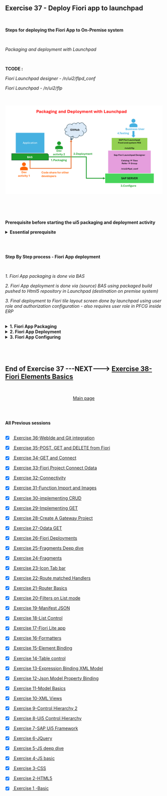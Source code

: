 ## Exercise 37 - Deploy Fiori app to launchpad

</br>

**Steps for deploying the Fiori App to On-Premise system**

</br>

*Packaging and deployment with Launchpad*

</br>

**TCODE :**

*Fiori Launchpad designer - /n/ui2/flpd_conf*

*Fiori Launchpad - /n/ui2/flp*

</br></br>
<img src="./files/37-Fiori-App-deployment.png">
</br></br>


</br></br>

**Prerequisite before starting the ui5 packaging and deployment activity**

<details>
<summary> <b> Essential prerequisite</b> </summary>
</br></br></br>


**package.json ~~ this build and deploy commands in this file is required for successful execution of deployment and build process**

```JSON

{
  "name": "ex_35-x",
  "version": "1.0.0",
  "main": "index.js",
  "scripts": {
    "test": "echo \"Error: no test specified\" && exit 1",
    "deploy": "npm run build && fiori deploy --config ui5-deploy.yaml && rimraf archive.zip",
    "undeploy": "fiori undeploy --config ui5-deploy.yaml",
    "deploy-test": "npm run build && fiori deploy --config ui5-deploy.yaml --testMode true",
    "build": "ui5 build -a --clean-dest",
		"build-self-contained": "ui5 build self-contained -a --clean-dest"
  },
  "author": "Dante",
  "license": "ISC",
  "description": "fiori like app ",
  "dependencies": {
    "@sap/abap-deploy": "^0.10.27",
    "@sap/approuter": "^16.6.0",
    "@sap/html5-repo-mock": "^2.1.10",
    "@sap/ux-ui5-tooling": "^1.14.0"
  },
  "devDependencies": {
    "rimraf": "^5.0.5",
    "ui5-task-flatten-library": "3.0.2"
  },
  "ui5": {
    "dependencies": [
      "ui5-task-flatten-library"
    ]
  }
}


```

</br></br>


**BAS activity**

*Command for installing ui5 CLI -command line interface*

```bat
npm install --global @ui5/cli
```

<img src="./files/ui5e37-1.png"></br></br>


</br>

*Command for installing ABAP repository deployment*

```bat
npm install @sap/abap-deploy
```

<img src="./files/ui5e37-1c.png"></br></br>


</br>

*Command for installing Fiori deployment tools*

```bat
npm install @sap/ux-ui5-tooling
```

<img src="./files/ui5e37-1d.png"></br></br>



</br></br>

**ERP system activity**


*A Demo package is created and assigned to transport*

<img src="./files/ui5e37-1a.png"></br></br>

*A Demo transport is created and assigned with sample package*

<img src="./files/ui5e37-1b.png"></br></br>
</details>

</br></br>

**Step By Step process - Fiori App deployment**

</br>

*1. Fiori App packaging is done via BAS*

*2. Fiori App deployment is done via (source) BAS using packaged build pushed to Html5 repository in Launchpad (destination on premise system)*

*3. Final deployment to Fiori tile layout screen done by launchpad using user role and authorization configuration - also requires user role in PFCG inside ERP*

</br>


<details>
<summary> <b> 1. Fiori App Packaging </b> </summary>
</br>

*First Command for packaging*

Command : 
</br>

```bat
ui5 build
```

</br>

<img src="./files/ui5e37-2.png"></br></br>
<img src="./files/ui5e37-3.png"></br></br>

</br>

*Dist - Distribution*

</br>

<img src="./files/ui5e37-4.png"></br></br>
<img src="./files/ui5e37-5.png"></br></br>

*Thats all from packaging end now will proceed to deployment activity*
</br></br>
</details>

<details>
<summary> <b> 2. Fiori App Deployment </b> </summary>
</br>
</br>

*First Command for Deploying to ERP -system repository*

Command : 
</br>

```bat
npx fiori add deploy-config
```

<img src="./files/ui5e37-6.png"></br></br>
<img src="./files/ui5e37-7.png"></br></br>
<img src="./files/ui5e37-9A.png"></br></br>
<img src="./files/ui5e37-10A.png"></br></br>
<img src="./files/ui5e37-11A.png"></br></br>
<img src="./files/ui5e37-12.png"></br></br>

*Second Command for Deploying to ERP -system repository*

Command : 
</br>

```bat
npm run build
```

<img src="./files/ui5e37-13.png"></br></br>

*Third Command for Deploying to ERP -system repository*

Command : 
</br>

```bat
npm run deploy
```

<img src="./files/ui5e37-14.png"></br></br>


**npm run deploy -- batch process log -- for reference**

```bat

user: ex_35-x $ npm run deploy

> ex_35-x@1.0.0 deploy
> npm run build && fiori deploy --config ui5-deploy.yaml && rimraf archive.zip


> ex_35-x@1.0.0 build
> ui5 build -a --clean-dest

info ProjectBuilder Preparing build for project ex_35-x
info ProjectBuilder   Target directory: ./dist
info ProjectBuilder Cleaning target directory...
info Project 1 of 1: ❯ Building application project ex_35-x...
info ex_35-x › Running task escapeNonAsciiCharacters...
info ex_35-x › Running task replaceCopyright...
info ex_35-x › Running task replaceVersion...
info ex_35-x › Running task minify...
info ex_35-x › Running task generateFlexChangesBundle...
info ex_35-x › Running task generateComponentPreload...
info ProjectBuilder Build succeeded in 321 ms
info ProjectBuilder Executing cleanup tasks...

Confirmation is required to deploy the app:

    Application Name: ZZ_29062024
    Package: ZDEMO_DANTE
    Transport Request: S4DK901063
    Destination: S4D
    SCP: false
    
    
✔ Start deployment (Y/n)?

 … yes
info abap-deploy-task ZZ_29062024 Creating archive with UI5 build result.
info abap-deploy-task ZZ_29062024 Archive created.
info abap-deploy-task ZZ_29062024 Starting to deploy.
info abap-deploy-task ZZ_29062024 ZZ_29062024 found on target system: false
info abap-deploy-task ZZ_29062024 SAPUI5 Application ZZ_29062024 has been uploaded and registered successfully
info abap-deploy-task ZZ_29062024 ***** Upload of SAPUI5 App or Library from ZIP-Archive into SAPUI5 ABAP Repository *****
info abap-deploy-task ZZ_29062024 Running in regular mode, brief log
info abap-deploy-task ZZ_29062024 39 Files found in Archive.
info abap-deploy-task ZZ_29062024 * Parameters *
info abap-deploy-task ZZ_29062024 A BAdI implementation for /UI5/BADI_REPOSITORY_LOAD is active: Operation parameters may have been adjusted.
info abap-deploy-task ZZ_29062024 The name of the SAPUI5 repository "ZZ_29062024" has been determined from the corresponding import parameter.
info abap-deploy-task ZZ_29062024 The binary files are identified using the standard settings.
info abap-deploy-task ZZ_29062024 The text files are identified using the standard settings.
info abap-deploy-task ZZ_29062024 The files and folders to be ignored are determined from the built-in standard settings.
info abap-deploy-task ZZ_29062024 The description of the SAPUI5 repository has been determined from the corresponding import parameter.
info abap-deploy-task ZZ_29062024 The package of the SAPUI5 Application "ZDEMO_DANTE" has been determined from the corresponding import parameter.
info abap-deploy-task ZZ_29062024 Transport Request "S4DK901063" has been determined from the corresponding import parameter.
info abap-deploy-task ZZ_29062024 The external Code Page Name "UTF8" has been determined from the corresponding import parameter.
info abap-deploy-task ZZ_29062024 The acceptance of Unix style end of line markers in text files has been determined from the corresponding import parameter.
info abap-deploy-task ZZ_29062024 Unix style end of line markers in text files get accepted.
info abap-deploy-task ZZ_29062024 The delta mode has been turned on.
info abap-deploy-task ZZ_29062024 Running in safe mode
info abap-deploy-task ZZ_29062024 * Creating new SAPUI5 ABAP repository ZZ_29062024 *
info abap-deploy-task ZZ_29062024 * Creating new SAPUI5 ABAP repository ZZ_29062024 *
info abap-deploy-task ZZ_29062024 Upload File    : Component-dbg.js (Text)
info abap-deploy-task ZZ_29062024 Upload File    : Component-preload.js (Text)
info abap-deploy-task ZZ_29062024 Upload File    : Component-preload.js.map (Text)
info abap-deploy-task ZZ_29062024 Upload File    : Component.js (Text)
info abap-deploy-task ZZ_29062024 Upload File    : Component.js.map (Text)
info abap-deploy-task ZZ_29062024 Upload File    : controller/Add-dbg.controller.js (Text)
info abap-deploy-task ZZ_29062024 Upload File    : controller/Add.controller.js (Text)
info abap-deploy-task ZZ_29062024 Upload File    : controller/Add.controller.js.map (Text)
info abap-deploy-task ZZ_29062024 Upload File    : controller/App-dbg.controller.js (Text)
info abap-deploy-task ZZ_29062024 Upload File    : controller/App.controller.js (Text)
info abap-deploy-task ZZ_29062024 Upload File    : controller/App.controller.js.map (Text)
info abap-deploy-task ZZ_29062024 Upload File    : controller/BaseController-dbg.js (Text)
info abap-deploy-task ZZ_29062024 Upload File    : controller/BaseController.js (Text)
info abap-deploy-task ZZ_29062024 Upload File    : controller/BaseController.js.map (Text)
info abap-deploy-task ZZ_29062024 Upload File    : controller/Empty-dbg.controller.js (Text)
info abap-deploy-task ZZ_29062024 Upload File    : controller/Empty.controller.js (Text)
info abap-deploy-task ZZ_29062024 Upload File    : controller/Empty.controller.js.map (Text)
info abap-deploy-task ZZ_29062024 Upload File    : controller/View1-dbg.controller.js (Text)
info abap-deploy-task ZZ_29062024 Upload File    : controller/View1.controller.js (Text)
info abap-deploy-task ZZ_29062024 Upload File    : controller/View1.controller.js.map (Text)
info abap-deploy-task ZZ_29062024 Upload File    : controller/View2-dbg.controller.js (Text)
info abap-deploy-task ZZ_29062024 Upload File    : controller/View2.controller.js (Text)
info abap-deploy-task ZZ_29062024 Upload File    : controller/View2.controller.js.map (Text)
info abap-deploy-task ZZ_29062024 Upload File    : css/mystyle.css (Text)
info abap-deploy-task ZZ_29062024 Upload File    : fragments/moreInfo.fragment.xml (Text)
info abap-deploy-task ZZ_29062024 Upload File    : fragments/popup.fragment.xml (Text)
info abap-deploy-task ZZ_29062024 Upload File    : fragments/supplierInfo.fragment.xml (Text)
info abap-deploy-task ZZ_29062024 Upload File    : i18n/i18n.properties (Text)
info abap-deploy-task ZZ_29062024 Upload File    : index.html (Text)
info abap-deploy-task ZZ_29062024 Upload File    : manifest.json (Text)
info abap-deploy-task ZZ_29062024 Upload File    : model/mockdata/fruits.json (Text)
info abap-deploy-task ZZ_29062024 Upload File    : util/formatter-dbg.js (Text)
info abap-deploy-task ZZ_29062024 Upload File    : util/formatter.js (Text)
info abap-deploy-task ZZ_29062024 Upload File    : util/formatter.js.map (Text)
info abap-deploy-task ZZ_29062024 Upload File    : view/Add.view.xml (Text)
info abap-deploy-task ZZ_29062024 Upload File    : view/App.view.xml (Text)
info abap-deploy-task ZZ_29062024 Upload File    : view/Empty.view.xml (Text)
info abap-deploy-task ZZ_29062024 Upload File    : view/View1.view.xml (Text)
info abap-deploy-task ZZ_29062024 Upload File    : view/View2.view.xml (Text)
info abap-deploy-task ZZ_29062024 * Updating the Application Index *
info abap-deploy-task ZZ_29062024 Messages from its application log:
info abap-deploy-task ZZ_29062024 Writing descriptor apps/emc.hr.payroll/app/sap/zz_29062024/
info abap-deploy-task ZZ_29062024 For details see the application log (SLG1) in client 000 for object /UI5/APPIDX .
info abap-deploy-task ZZ_29062024 A BAdI implementation for /UI5/BADI_REPOSITORY_LOAD is active: Final activities may have been performed.
info abap-deploy-task ZZ_29062024 SAPUI5 Application  has been uploaded and registered successfully
info abap-deploy-task ZZ_29062024 * Done *
info abap-deploy-task ZZ_29062024 App available at http://122.162.240.164:8021/sap/bc/ui5_ui5/sap/zz_29062024
info abap-deploy-task ZZ_29062024 Deployment Successful.
user: ex_35-x $ 

```

<img src="./files/ui5e37-15a.png"></br></br>
<img src="./files/ui5e37-15b.png"></br></br>
<img src="./files/ui5e37-15c.png"></br></br>
<img src="./files/ui5e37-16.png"></br></br>
<img src="./files/ui5e37-17.png"></br></br>

*The Deployment of ui5 application to ERP - ABAP repository is successful*

</br>

<img src="./files/ui5e37-18.png"></br></br>

</br>

**Note down the detail for configuring the app for users with role and authorizations**

</br>

*Go to T-code SICF and search for the ui5 service name we used during our app deployment - ZZ_29062024*

</br>

<img src="./files/ui5e37-19.png"></br></br>
<img src="./files/ui5e37-20.png"></br></br>
<img src="./files/ui5e37-21.png"></br></br>
<img src="./files/ui5e37-22.png"></br></br>

*when the test service option is selected from SICF T-code- app launches in browser note down the following path details it is called node name*

```BAT 

SICF Node name : /sap/bc/ui5_ui5/sap/zz_29062024

```

</br>

*Go to manifest.josn and get the application id - Unique identifier*

```BAT

Application id : emc.hr.payroll

```

<img src="./files/ui5e37-23.png"></br></br>

*Thats all from deployment end now will proceed to Fiori security section for Configuration of app*
</br></br>
</details>

<details>
<summary> <b> 3. Fiori App Configuring </b> </summary>
</br></br></br>

*Go to T-code /n/ui2/flpd_conf* 

*This T-code will launch in browser will take some time and some cases it requires browser enhanced security permission*

</br>
<img src="./files/ui5e37-24a.png"></br></br>
<img src="./files/ui5e37-25.png"></br></br>
<img src="./files/ui5e37-26.png"></br></br>
<img src="./files/ui5e37-27.png"></br></br>
<img src="./files/ui5e37-28.png"></br></br>
<img src="./files/ui5e37-29.png"></br></br>
<img src="./files/ui5e37-30.png"></br></br>
<img src="./files/ui5e37-31.png"></br></br>
<img src="./files/ui5e37-32.png"></br></br>
<img src="./files/ui5e37-33.png"></br></br>

```http

// OData service link for product count
http://s4dev.st.com:8021/sap/opu/odata/sap/ZJUNE_19062024_SRV/ProductSet/$count


// The following section of the link used for dynamic tile value in Launchpad setting

sap/opu/odata/sap/ZJUNE_19062024_SRV/ProductSet/$count

```

<img src="./files/ui5e37-34.png"></br></br>
<img src="./files/ui5e37-35.png"></br></br>
<img src="./files/ui5e37-36a.png"></br></br>
<img src="./files/ui5e37-37.png"></br></br>


*NOTE DOWN THE FOLLOWING DETAILS*

```BAT

SICF Node name : /sap/bc/ui5_ui5/sap/zz_29062024
Application id : emc.hr.payroll

--- CATALOG
Catalog Name : ZDS_BC_MYAPPS
Semantic Object : CLDProduct
Action : lookup

```

</br></br>

<img src="./files/ui5e37-38.png"></br></br>
<img src="./files/ui5e37-39.png"></br></br>
<img src="./files/ui5e37-40.png"></br></br>
<img src="./files/ui5e37-41.png"></br></br>
<img src="./files/ui5e37-42.png"></br></br>
<img src="./files/ui5e37-43.png"></br></br>
<img src="./files/ui5e37-44.png"></br></br>
<img src="./files/ui5e37-45.png"></br></br>
<img src="./files/ui5e37-46.png"></br></br>
<img src="./files/ui5e37-47.png"></br></br>
<img src="./files/ui5e37-48.png"></br></br>
<img src="./files/ui5e37-49.png"></br></br>
<img src="./files/ui5e37-50.png"></br></br>
<img src="./files/ui5e37-51.png"></br></br>
<img src="./files/ui5e37-52.png"></br></br>
<img src="./files/ui5e37-53.png"></br></br>
<img src="./files/ui5e37-54.png"></br></br>
<img src="./files/ui5e37-55.png"></br></br>
<img src="./files/ui5e37-56.png"></br></br>
<img src="./files/ui5e37-57.png"></br></br>
<img src="./files/ui5e37-58.png"></br></br>
<img src="./files/ui5e37-59.png"></br></br>
<img src="./files/ui5e37-60.png"></br></br>
<img src="./files/ui5e37-61.png"></br></br>
<img src="./files/ui5e37-62.png"></br></br>
<img src="./files/ui5e37-63.png"></br></br>
<img src="./files/ui5e37-64.png"></br></br>
<img src="./files/ui5e37-65.png"></br></br>
<img src="./files/ui5e37-66.png"></br></br>
<img src="./files/ui5e37-67.png"></br></br>
<img src="./files/ui5e37-68.png"></br></br>
<img src="./files/ui5e37-69.png"></br></br>
<img src="./files/ui5e37-70.png"></br></br>
<img src="./files/ui5e37-71.png"></br></br>
<img src="./files/ui5e37-72.png"></br></br>
<img src="./files/ui5e37-73.png"></br></br>
<img src="./files/ui5e37-74.png"></br></br>
<img src="./files/ui5e37-75.png"></br></br>
<img src="./files/ui5e37-76.png"></br></br>
<img src="./files/ui5e37-77.png"></br></br>
<img src="./files/ui5e37-78.png"></br></br>
<img src="./files/ui5e37-79.png"></br></br>
<img src="./files/ui5e37-80.png"></br></br>
<img src="./files/ui5e37-81.png"></br></br>
<img src="./files/ui5e37-82.png"></br></br>
<img src="./files/ui5e37-83.png"></br></br>
<img src="./files/ui5e37-84.png"></br></br>
<img src="./files/ui5e37-85.png"></br></br>
<img src="./files/ui5e37-86.png"></br></br>
<img src="./files/ui5e37-87.png"></br></br>
<img src="./files/ui5e37-88.png"></br></br>
<img src="./files/ui5e37-89.png"></br></br>
<img src="./files/ui5e37-90.png"></br></br>
<img src="./files/ui5e37-91.png"></br></br>
<img src="./files/ui5e37-92.png"></br></br>
<img src="./files/ui5e37-93.png"></br></br>
<img src="./files/ui5e37-94.png"></br></br>
<img src="./files/ui5e37-95.png"></br></br>
<img src="./files/ui5e37-96.png"></br></br>
<img src="./files/ui5e37-97.png"></br></br>
<img src="./files/ui5e37-98.png"></br></br>
<img src="./files/ui5e37-99.png"></br></br>
<img src="./files/ui5e37-100.png"></br></br>
<img src="./files/ui5e37-101.png"></br></br>
<img src="./files/ui5e37-102.png"></br></br>
<img src="./files/ui5e37-103.png"></br></br>
<img src="./files/ui5e37-104.png"></br></br>
<img src="./files/ui5e37-105.png"></br></br>
<img src="./files/ui5e37-106.png"></br></br>
<img src="./files/ui5e37-107.png"></br></br>
<img src="./files/ui5e37-108.png"></br></br>
<img src="./files/ui5e37-109.png"></br></br>
<img src="./files/ui5e37-110.png"></br></br>
<img src="./files/ui5e37-111.png"></br></br>
<img src="./files/ui5e37-112.png"></br></br>
<img src="./files/ui5e37-113.png"></br></br>
<img src="./files/ui5e37-114.png"></br></br>
<img src="./files/ui5e37-115.png"></br></br>
<img src="./files/ui5e37-116.png"></br></br>
<img src="./files/ui5e37-117.png"></br></br>
<img src="./files/ui5e37-118.png"></br></br>
<img src="./files/ui5e37-119.png"></br></br>
<img src="./files/ui5e37-120.png"></br></br>
<img src="./files/ui5e37-121.png"></br></br>
<img src="./files/ui5e37-122.png"></br></br>
<img src="./files/ui5e37-123.png"></br></br>
<img src="./files/ui5e37-124.png"></br></br>
<img src="./files/ui5e37-125.png"></br></br>
<img src="./files/ui5e37-126.png"></br></br>
<img src="./files/ui5e37-127.png"></br></br>
<img src="./files/ui5e37-128.png"></br></br>
<img src="./files/ui5e37-129.png"></br></br>
<img src="./files/ui5e37-130.png"></br></br>
<img src="./files/ui5e37-131.png"></br></br>
<img src="./files/ui5e37-132.png"></br></br>
<img src="./files/ui5e37-133.png"></br></br>
<img src="./files/ui5e37-134.png"></br></br>
<img src="./files/ui5e37-135.png"></br></br>
<img src="./files/ui5e37-136.png"></br></br>
<img src="./files/ui5e37-137.png"></br></br>
<img src="./files/ui5e37-138.png"></br></br>
<img src="./files/ui5e37-139.png"></br></br>
<img src="./files/ui5e37-140.png"></br></br>
<img src="./files/ui5e37-141.png"></br></br>
<img src="./files/ui5e37-142.png"></br></br>
<img src="./files/ui5e37-143.png"></br></br>
<img src="./files/ui5e37-144.png"></br></br>
<img src="./files/ui5e37-145.png"></br></br>
<img src="./files/ui5e37-146.png"></br></br>
<img src="./files/ui5e37-147.png"></br></br>
<img src="./files/ui5e37-148.png"></br></br>
<img src="./files/ui5e37-149.png"></br></br>
<img src="./files/ui5e37-150.png"></br></br>
</br>
</details>


</br>
</br></br>

## End of Exercise 37 ---NEXT---> <a href="https://github.com/Octavius-Dante/Arthelais/tree/main/ex_38"> Exercise 38-Fiori Elements Basics </a>
</br>
<p align="center"> <a href="https://github.com/Octavius-Dante/Arthelais/tree/main"> Main page </a> </p>


</br></br>

**All Previous sessions**
</br></br>

<!-- - [x] <a href="https://github.com/Octavius-Dante/Arthelais/tree/main/ex_37"> Exercise 37-Deploy app to launchpad</a> -->
- [x] <a href="https://github.com/Octavius-Dante/Arthelais/tree/main/ex_36"> Exercise 36-WebIde and Git integration</a>
- [x] <a href="https://github.com/Octavius-Dante/Arthelais/tree/main/ex_35"> Exercise 35-POST, GET and DELETE from Fiori</a>
- [x] <a href="https://github.com/Octavius-Dante/Arthelais/tree/main/ex_34"> Exercise 34-GET and Connect</a>
- [x] <a href="https://github.com/Octavius-Dante/Arthelais/tree/main/ex_33"> Exercise 33-Fiori Project Connect Odata</a>
- [x] <a href="https://github.com/Octavius-Dante/Arthelais/tree/main/ex_32"> Exercise 32-Connectivity</a>
- [x] <a href="https://github.com/Octavius-Dante/Arthelais/tree/main/ex_31"> Exercise 31-Function Import and Images</a>
- [x] <a href="https://github.com/Octavius-Dante/Arthelais/tree/main/ex_30"> Exercise 30-implementing CRUD</a>
- [x] <a href="https://github.com/Octavius-Dante/Arthelais/tree/main/ex_29"> Exercise 29-Implementing GET</a>
- [x] <a href="https://github.com/Octavius-Dante/Arthelais/tree/main/ex_28"> Exercise 28-Create A Gateway Project</a>
- [x] <a href="https://github.com/Octavius-Dante/Arthelais/tree/main/ex_27"> Exercise 27-Odata GET</a>
- [x] <a href="https://github.com/Octavius-Dante/Arthelais/tree/main/ex_26"> Exercise 26-Fiori Deployments</a>
- [x] <a href="https://github.com/Octavius-Dante/Arthelais/tree/main/ex_25"> Exercise 25-Fragments Deep dive</a>
- [x] <a href="https://github.com/Octavius-Dante/Arthelais/tree/main/ex_24"> Exercise 24-Fragments</a>
- [x] <a href="https://github.com/Octavius-Dante/Arthelais/tree/main/ex_23"> Exercise 23-Icon Tab bar</a>
- [x] <a href="https://github.com/Octavius-Dante/Arthelais/tree/main/ex_22"> Exercise 22-Route matched Handlers</a>
- [x] <a href="https://github.com/Octavius-Dante/Arthelais/tree/main/ex_21"> Exercise 21-Router Basics</a>
- [x] <a href="https://github.com/Octavius-Dante/Arthelais/tree/main/ex_20"> Exercise 20-Filters on List mode</a>
- [x] <a href="https://github.com/Octavius-Dante/Arthelais/tree/main/ex_19"> Exercise 19-Manifest JSON</a>
- [x] <a href="https://github.com/Octavius-Dante/Arthelais/tree/main/ex_18"> Exercise 18-List Control</a>
- [x] <a href="https://github.com/Octavius-Dante/Arthelais/tree/main/ex_17"> Exercise 17-Fiori Lite app</a>
- [x] <a href="https://github.com/Octavius-Dante/Arthelais/tree/main/ex_16"> Exercise 16-Formatters </a>
- [x] <a href="https://github.com/Octavius-Dante/Arthelais/tree/main/ex_15"> Exercise 15-Element Binding</a>
- [x] <a href="https://github.com/Octavius-Dante/Arthelais/tree/main/ex_14"> Exercise 14-Table control</a>
- [x] <a href="https://github.com/Octavius-Dante/Arthelais/tree/main/ex_13"> Exercise 13-Expression Binding XML Model</a>
- [x] <a href="https://github.com/Octavius-Dante/Arthelais/tree/main/ex_12"> Exercise 12-Json Model Property Binding</a>
- [x] <a href="https://github.com/Octavius-Dante/Arthelais/tree/main/ex_11"> Exercise 11-Model Basics </a>
- [x] <a href="https://github.com/Octavius-Dante/Arthelais/tree/main/ex_10"> Exercise 10-XML Views </a>
- [x] <a href="https://github.com/Octavius-Dante/Arthelais/tree/main/ex_9"> Exercise 9-Control Hierarchy 2</a>
- [x] <a href="https://github.com/Octavius-Dante/Arthelais/tree/main/ex_8"> Exercise 8-Ui5 Control Hierarchy </a>
- [x] <a href="https://github.com/Octavius-Dante/Arthelais/tree/main/ex_7"> Exercise 7-SAP Ui5 Framework </a>
- [x] <a href="https://github.com/Octavius-Dante/Arthelais/tree/main/ex_6"> Exercise 6-JQuery </a>
- [x] <a href="https://github.com/Octavius-Dante/Arthelais/tree/main/ex_5"> Exercise 5-JS deep dive </a>
- [x] <a href="https://github.com/Octavius-Dante/Arthelais/tree/main/ex_4"> Exercise 4-JS basic </a>
- [x] <a href="https://github.com/Octavius-Dante/Arthelais/tree/main/ex_3"> Exercise 3-CSS </a>
- [x] <a href="https://github.com/Octavius-Dante/Arthelais/tree/main/ex_2"> Exercise 2-HTML5</a>
- [x] <a href="https://github.com/Octavius-Dante/Arthelais/tree/main/ex_1"> Exercise 1 -Basic </a>


<!--

<details>
<summary> <b> ALL CODE CHANGES - TODAY SESSION </b> </summary>
</br>
</br>

</br>
</br>
<img src="./files/capmd12-96a.png" >
</br>
</br>
</details>

-->